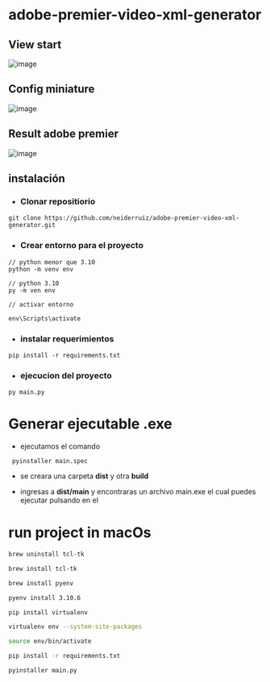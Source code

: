# adobe-premier-video-xml-generator

## View start

![image](https://github.com/neiderruiz/adobe-premier-video-xml-generator/assets/57574910/65687eac-e32f-42b9-98e3-ffb774cd49ab)

## Config miniature

![image](https://github.com/neiderruiz/adobe-premier-video-xml-generator/assets/57574910/042ad506-f10e-4485-ae6d-f39e046abf3b)

## Result adobe premier

![image](https://github.com/neiderruiz/adobe-premier-video-xml-generator/assets/57574910/bb579cc6-0922-4563-bf56-5f95fc0b246f)

## instalación

* ### Clonar repositiorio
```
git clone https://github.com/neiderruiz/adobe-premier-video-xml-generator.git
```
* ### Crear entorno para el proyecto

```
// python menor que 3.10
python -m venv env

// python 3.10
py -m ven env

// activar entorno 

env\Scripts\activate

```

* ### instalar requerimientos

``
pip install -r requirements.txt
``

* ### ejecucion del proyecto

```
py main.py
```
# Generar ejecutable .exe

- ejecutamos el comando

```
 pyinstaller main.spec
```

- se creara una carpeta **dist** y otra **build**

- ingresas a **dist/main** y encontraras un archivo main.exe el cual puedes ejecutar pulsando en el



# run project in macOs

```bash
brew uninstall tcl-tk
```

```bash
brew install tcl-tk
```

```bash
brew install pyenv
```

```bash
pyenv install 3.10.6
```


```bash
pip install virtualenv
```

```bash
virtualenv env --system-site-packages
```

```bash
source env/bin/activate
```

```bash
pip install -r requirements.txt
```

```bash
pyinstaller main.py
```

